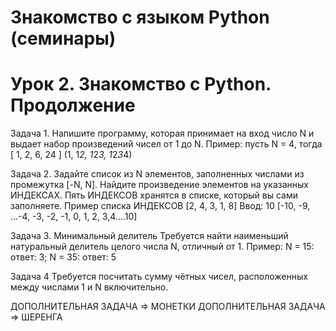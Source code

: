 # Знакомство с языком Python (семинары)
# Урок 2. Знакомство с Python. Продолжение

Задача 1. 
Напишите программу, которая принимает на вход число N и выдает набор произведений чисел от 1 до N.
Пример:
пусть N = 4, тогда [ 1, 2, 6, 24 ] (1, 1*2, 1*2*3, 1*2*3*4)

Задача 2.
Задайте список из N элементов, заполненных числами из промежутка [-N, N]. Найдите произведение элементов на указанных ИНДЕКСАХ.
Пять ИНДЕКСОВ хранятся в списке, который вы сами заполняете.
Пример списка ИНДЕКСОВ [2, 4, 3, 1, 8]
Ввод: 10
[-10, -9, ...-4, -3, -2, -1, 0, 1, 2, 3,4....10]

Задача 3. Минимальный делитель
Требуется найти наименьший натуральный делитель целого числа N, отличный от 1.
Пример: N = 15: ответ: 3; N = 35: ответ: 5

Задача 4
Требуется посчитать сумму чётных чисел, расположенных между числами 1 и N включительно.

ДОПОЛНИТЕЛЬНАЯ ЗАДАЧА => МОНЕТКИ
ДОПОЛНИТЕЛЬНАЯ ЗАДАЧА => ШЕРЕНГА
